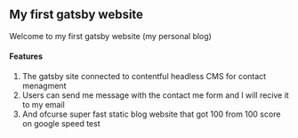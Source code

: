 ## My first gatsby website

Welcome to my first gatsby website (my personal blog)

#### Features

1. The gatsby site connected to contentful headless CMS for contact menagment
2. Users can send me message with the contact me form and I will recive it to my email
3. And ofcurse super fast static blog website that got 100 from 100 score on google speed test
